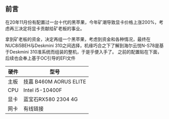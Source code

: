 ## 前言 
在20年11月份有配置过一台十代的黑苹果，今年矿潮导致显卡价格上涨200%，考虑再三决定将显卡贡献给矿老板的事业。

拿到矿老板的资金，决定再组一个黑苹果，考虑到资金和各种情况，最终在NUC8i5BEH与Deskmini 310之间选择，机缘巧合之下了解到海尔云悦N-S78是基于Deskmini 310准系统而组装的整机，于是乎便入手了。
之前的配置贴在下面，后续也会奉上基于OC引导的EFI文件

硬件 | 型号
------------ | -------------
主板 | 技嘉 B460M AORUS ELITE
CPU | Intel i5-10400F
显卡 | 蓝宝石RX580 2304 4G
网卡 | 有线链接

